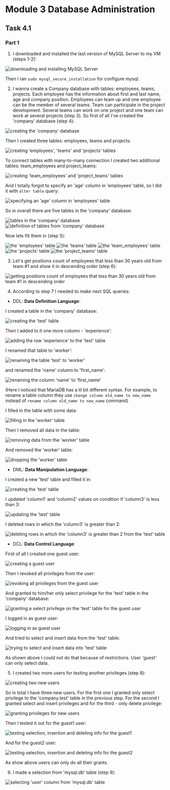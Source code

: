 # Module 3 Database Administration

## Task 4.1

### Part 1

1. I downloaded and installed the last version of MySQL Server to my VM (steps 1-2):

![downloading and installing MySQL Server](./images/1.png?raw=true)

Then I ran `sudo mysql_secure_installation` for configure mysql.

2. I wanna create a Company database with tables: employees, teams, projects. Each employee has the information about first and last name, age and company position. Employees can team up and one employee can be the member of several teams. Team can participate in the project development. Several teams can work on one project and one team can work at several projects (step 3). So first of all I've created the 'company' database (step 4): 

![creating the 'company' database](./images/2.png?raw=true)

Then I created three tables: employees, teams and projects:

![creating 'employees', 'teams' and 'projects' tables](./images/3.png?raw=true)

To connect tables with many-to-many connection I created two additional tables: team_employees and project_teams:

![creating 'team_employees' and 'project_teams' tables](./images/4.png?raw=true)

And I totally forgot to specify an 'age' column in 'employees' table, so I did it with `alter table` query:

![specifying an 'age' column in 'employees' table](./images/5.png?raw=true)

So in overall there are five tables in the 'company' database:

![tables in the 'company' database](./images/6.png?raw=true)
![definition of tables from 'company' database](./images/7.png?raw=true)

Now lets fill them in (step 5):

![the 'employees' table](./images/8.png?raw=true)
![the 'teams' table](./images/9.png?raw=true)
![the 'team_employees' table](./images/10.png?raw=true)
![the 'projects' table](./images/11.png?raw=true)
![the 'project_teams' table](./images/12.png?raw=true)

3. Let's get positions count of employees that less than 30 years old from team #1 and show it in descending order (step 6):

![getting positions count of employees that less than 30 years old from team #1 in descending order](./images/13.png?raw=true)

4. According to step 7 I needed to make next SQL queries:

 - DDL: **Data Definition Language**: 
 
  I created a table in the 'company' database:
  
![creating the 'test' table](./images/14.png?raw=true)

  Then I added to it one more column - 'experience':
  
![adding the row 'experience' to the 'test' table](./images/15.png?raw=true)

  I renamed that table to 'worker':
  
![renaming the table 'test' to 'worker'](./images/16.png?raw=true)

  and renamed the 'name' column to 'first_name':
  
![renaming the column 'name' to 'first_name'](./images/17.png?raw=true)

  (Here I noticed that MariaDB has a lil bit different syntax. For example, to rename a table column they use `change column old_name to new_name` instead of `rename column old_name to new_name` command)

  I filled in the table with some data:
  
![filling in the 'worker' table](./images/18.png?raw=true)

  Then I removed all data in the table:

![removing data from the 'worker' table](./images/19.png?raw=true)

  And removed the 'worker' table:
 
![dropping the 'worker' table](./images/20.png?raw=true)

 - DML: **Data Manipulation Language**:
 
  I created a new 'test' table and filled it in:
 
![creating the 'test' table](./images/21.png?raw=true)

  I updated 'column1' and 'column2' values on condition if 'column3' is less than 3:
  
![updating the 'test' table](./images/22.png?raw=true)

  I deleted rows in which the 'column3' is greater than 2:
  
![deleting rows in which the 'column3' is greater than 2 from the 'test' table](./images/23.png?raw=true)

 - DCL: **Data Control Language**:
  
  First of all I created one guest user:
  
![creating a guest user](./images/24.png?raw=true)

  Then I revoked all privileges from the user:
  
![revoking all privileges from the guest user](./images/25.png?raw=true)

  And granted to him/her only select privilege for the 'test' table in the 'company' database:
  
![granting a select privilege on the 'test' table for the guest user](./images/26.png?raw=true)

  I logged in as guest user:
  
![logging in as guest user](./images/27.png?raw=true)

  And tried to select and insert data from the 'test' table:
  
![trying to select and insert data into 'test' table](./images/28.png?raw=true)

  As shown above I could not do that because of restrictions. User 'guest' can only select data.
  
5. I created two more users for testing another privileges (step 8):

![creating two new users](./images/29.png?raw=true)

So in total I have three new users. For the first one I granted only select privilege to the 'company.test' table in the previous step. For the second I granted select and insert privileges and for the third - only delete privilege:

![granting privileges for new users](./images/30.png?raw=true)

Then I tested it out for the guest1 user:

![testing selection, insertion and deleting info for the guest1](./images/31.png?raw=true)

And for the guest2 user:

![testing selection, insertion and deleting info for the guest2](./images/32.png?raw=true)

As show above users can only do all their grants. 

6. I made a selection from 'mysql.db' table (step 9):

![selecting 'user' column from 'mysql.db' table](./images/33.png?raw=true)









